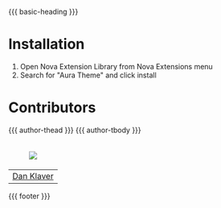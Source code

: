 {{{ basic-heading }}}

# Installation

1. Open Nova Extension Library from Nova Extensions menu
2. Search for "Aura Theme" and click install

# Contributors

<table>
  <thead>
    <tr>
			<td valign="bottom"><p align="center">
  			<a href="https://github.com/DanKlaver15">
    			<img src="https://github.com/DanKlaver15.png?size=100" align="center" />
  			</a>
			</p></td>
      {{{ author-thead }}}
    </tr>
  </thead>

  <tbody>
    <tr>
			<td><a href="https://github.com/DanKlaver15">Dan Klaver</a></td>
      {{{ author-tbody }}}
    </tr>
  </tbody>
</table>

{{{ footer }}}
